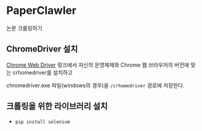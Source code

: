 # PaperClawler
논문 크롤링하기

## ChromeDriver 설치

[Chrome Web Driver](https://chromedriver.chromium.org/) 링크에서 자신의 운영체제와 Chrome 웹 브라우저의 버전에 맞는 crhomedriver를 설치하고

chromedriver.exe 파일(windows의 경우)을 `/crhomedriver` 경로에 저장한다.

## 크롤링을 위한 라이브러리 설치

* `pip install selenium`
